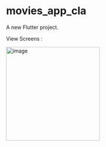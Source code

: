 # movies_app_cla

A new Flutter project.

View Screens :

<img width="254" alt="image" src="https://github.com/user-attachments/assets/6855727d-ec60-4cbf-a9d5-86b661cb0a45" />

